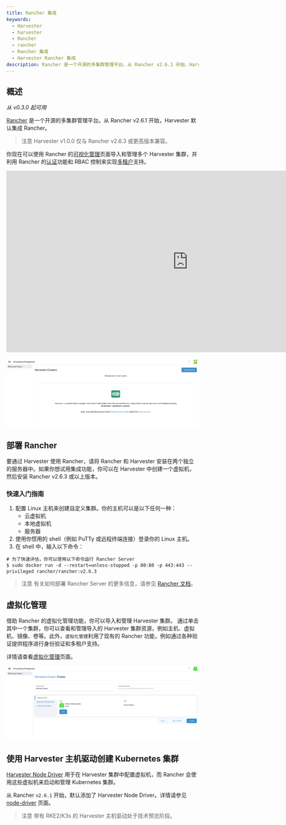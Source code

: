 ```yaml
---
title: Rancher 集成
keywords:
  - Harvester
  - harvester
  - Rancher
  - rancher
  - Rancher 集成
  - Harvester Rancher 集成
description: Rancher 是一个开源的多集群管理平台。从 Rancher v2.6.1 开始，Harvester 默认集成 Rancher。
---
```


## 概述

_从 v0.3.0 起可用_

[Rancher](https://github.com/rancher/rancher) 是一个开源的多集群管理平台。从 Rancher v2.6.1 开始，Harvester 默认集成 Rancher。

> 注意
> Harvester v1.0.0 仅与 Rancher v2.6.3 或更高版本兼容。

你现在可以使用 Rancher 的[可视化管理](virtualization-management.md)页面导入和管理多个 Harvester 集群，并利用 Rancher 的[认证](https://rancher.com/docs/rancher/v2.6/en/admin-settings/authentication/)功能和 RBAC 控制来实现[多租户](https://rancher.com/docs/rancher/v2.6/en/admin-settings/rbac/)支持。

<div class="text-center">
<iframe width="950" height="475" src="https://www.youtube.com/embed/fyxDm3HVwWI" title="YouTube video player" frameborder="0" allow="accelerometer; autoplay; clipboard-write; encrypted-media; gyroscope; picture-in-picture" allowfullscreen></iframe>
</div>

![virtualization-management](../assets/virtualization-management.png)

## 部署 Rancher

要通过 Harvester 使用 Rancher，请将 Rancher 和 Harvester 安装在两个独立的服务器中。如果你想试用集成功能，你可以在 Harvester 中创建一个虚拟机，然后安装 Rancher v2.6.3 或以上版本。

### 快速入门指南

1. 配置 Linux 主机来创建自定义集群。你的主机可以是以下任何一种：
   - 云虚拟机
   - 本地虚拟机
   - 服务器
1. 使用你惯用的 shell（例如 PuTTy 或远程终端连接）登录你的 Linux 主机。
1. 在 shell 中，输入以下命令：

```shell
# 为了快速评估，你可以使用以下命令运行 Rancher Server
$ sudo docker run -d --restart=unless-stopped -p 80:80 -p 443:443 --privileged rancher/rancher:v2.6.3
```

> 注意
> 有关如何部署 Rancher Server 的更多信息，请参见 [Rancher 文档](https://rancher.com/docs/rancher/v2.6/en/quick-start-guide/deployment/)。

## 虚拟化管理

借助 Rancher 的虚拟化管理功能，你可以导入和管理 Harvester 集群。
通过单击其中一个集群，你可以查看和管理导入的 Harvester 集群资源，例如主机、虚拟机、镜像、卷等。此外，`虚拟化管理`利用了现有的 Rancher 功能，例如通过各种验证提供程序进行身份验证和多租户支持。

详情请查看[虚拟化管理](virtualization-management.md)页面。

![import-cluster](../assets/import-harvester-cluster.png)

## 使用 Harvester 主机驱动创建 Kubernetes 集群

[Harvester Node Driver](node-driver.md) 用于在 Harvester 集群中配置虚拟机，而 Rancher 会使用这些虚拟机来启动和管理 Kubernetes 集群。

从 Rancher `v2.6.1` 开始，默认添加了 Harvester Node Driver。详情请参见 [node-driver](node-driver.md) 页面。

> 注意
> 带有 RKE2/K3s 的 Harvester 主机驱动处于技术预览阶段。
